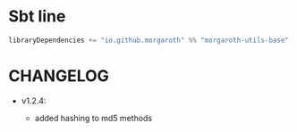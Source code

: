 # Sbt line

```scala
libraryDependencies += "io.github.morgaroth" %% "morgaroth-utils-base" % "1.2.4"
```


# CHANGELOG

* v1.2.4:

    * added hashing to md5 methods
